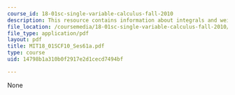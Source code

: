 ```yaml
---
course_id: 18-01sc-single-variable-calculus-fall-2010
description: This resource contains information about integrals and weighted averages.
file_location: /coursemedia/18-01sc-single-variable-calculus-fall-2010/14798b1a310b0f2917e2d1cecd7494bf_MIT18_01SCF10_Ses61a.pdf
file_type: application/pdf
layout: pdf
title: MIT18_01SCF10_Ses61a.pdf
type: course
uid: 14798b1a310b0f2917e2d1cecd7494bf

---
```

None